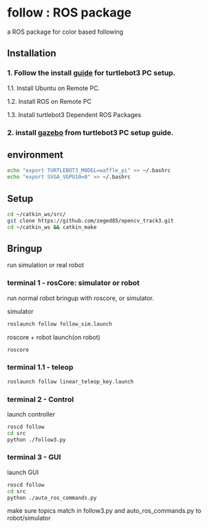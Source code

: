 # follow : ROS package
a ROS package for color based following

## Installation


### 1. Follow the install [guide](http://emanual.robotis.com/docs/en/platform/turtlebot3/pc_setup/) for turtlebot3 PC setup.

1.1. Install Ubuntu on Remote PC.

1.2. Install ROS on Remote PC

1.3. Install turtlebot3 Dependent ROS Packages



### 2. install [gazebo](http://emanual.robotis.com/docs/en/platform/turtlebot3/simulation/#turtlebot3-simulation-using-gazebo) from turtlebot3 PC setup guide.


## environment

```bash
echo "export TURTLEBOT3_MODEL=waffle_pi" >> ~/.bashrc
echo "export SVGA_VGPU10=0" >> ~/.bashrc

```



## Setup


```bash
cd ~/catkin_ws/src/
git clone https://github.com/zeged85/opencv_track3.git
cd ~/catkin_ws && catkin_make

```


## Bringup
run simulation or real robot

### terminal 1 - rosCore: simulator or robot
run normal robot bringup with roscore, or simulator.

simulator
```bash
roslaunch follow follow_sim.launch 
```

roscore + robot launch(on robot)
```bash
roscore
```
### terminal 1.1 - teleop

```bash
roslaunch follow linear_teleop_key.launch
```





### terminal 2 - Control

launch controller
```bash
roscd follow
cd src
python ./follow3.py
```

### terminal 3 - GUI

launch GUI

```bash
roscd follow
cd src
python ./auto_ros_commands.py 
```



make sure topics match in follow3.py and auto_ros_commands.py to robot/simulator



